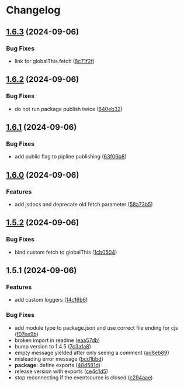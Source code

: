 # Changelog

## [1.6.3](https://github.com/lukas-reining/eventsource/compare/v1.6.2...v1.6.3) (2024-09-06)


### Bug Fixes

* link for globalThis.fetch ([8c71f2f](https://github.com/lukas-reining/eventsource/commit/8c71f2f8b0c1c30b0b9f6eb030094ddd2a764401))

## [1.6.2](https://github.com/lukas-reining/eventsource/compare/v1.6.1...v1.6.2) (2024-09-06)


### Bug Fixes

* do not run package publish twice ([640eb32](https://github.com/lukas-reining/eventsource/commit/640eb3293e6e2b95f675936c9f78f5086156db50))

## [1.6.1](https://github.com/lukas-reining/eventsource/compare/v1.6.0...v1.6.1) (2024-09-06)


### Bug Fixes

* add public flag to pipline publishing ([63f06b8](https://github.com/lukas-reining/eventsource/commit/63f06b83a00d1f9fa700e30f3201dbfc47da1d53))

## [1.6.0](https://github.com/lukas-reining/eventsource/compare/v1.5.2...v1.6.0) (2024-09-06)


### Features

* add jsdocs and deprecate old fetch parameter ([58a73b5](https://github.com/lukas-reining/eventsource/commit/58a73b563ccd6689f74717279005940b2fc1697e))

## [1.5.2](https://github.com/lukas-reining/eventsource/compare/v1.5.1...v1.5.2) (2024-09-06)


### Bug Fixes

* bind custom fetch to globalThis ([1cb0504](https://github.com/lukas-reining/eventsource/commit/1cb050410f14a616b8471d90d22b207c5ab5fef4))

## 1.5.1 (2024-09-06)


### Features

* add custom loggers ([14c16b6](https://github.com/lukas-reining/eventsource/commit/14c16b6ad4033b16f96da4df8f1529bca2c01b2e))


### Bug Fixes

* add module type to package.json and use correct file ending for cjs ([f07ee9b](https://github.com/lukas-reining/eventsource/commit/f07ee9b6735c42844eb0112b82e47be70789aa7d))
* broken import in readme ([eaa57db](https://github.com/lukas-reining/eventsource/commit/eaa57dbc64dadae525f0aa848546f9b8201ff0ed))
* bump version to 1.4.5 ([7c3a1a8](https://github.com/lukas-reining/eventsource/commit/7c3a1a82f40feb5191b5f9cab21a9e475708b219))
* empty message yielded after only seeing a comment ([ad8eb89](https://github.com/lukas-reining/eventsource/commit/ad8eb89b52cf6ae98338638af91faf6ceb20b247))
* misleading error message ([bcd1bbd](https://github.com/lukas-reining/eventsource/commit/bcd1bbd299828a9bda27c3e395f7318a7d5fece1))
* **package:** define exports ([48d581d](https://github.com/lukas-reining/eventsource/commit/48d581da368b9c9a444de382f42bbcfa16688a8c))
* release version with exports ([ce4c1d5](https://github.com/lukas-reining/eventsource/commit/ce4c1d568f64e6491ba1cf1363d91dfdf515f0b3))
* stop reconnecting if the eventsource is closed ([c294aae](https://github.com/lukas-reining/eventsource/commit/c294aae4bb7562db50ff7ee5e8e71a079f08c5ae))
